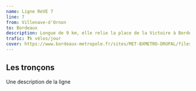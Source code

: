 ```yaml
---
name: Ligne ReVE 7
line: 7
from: Villenave-d'Ornon
to: Bordeaux
description: Longue de 9 km, elle relie la place de la Victoire à Bordeaux à l’avenue des Pyrénées à Villenave d’Ornon. Elle dessert les communes de Talence et Bègles.
trafic: ?k vélos/jour
cover: https://www.bordeaux-metropole.fr/sites/MET-BXMETRO-DRUPAL/files/styles/node_visuel_xl_x2/public/2023-07/parcours_reve_bruges_velo_barbier.webp
---
```


## Les tronçons

Une description de la ligne
